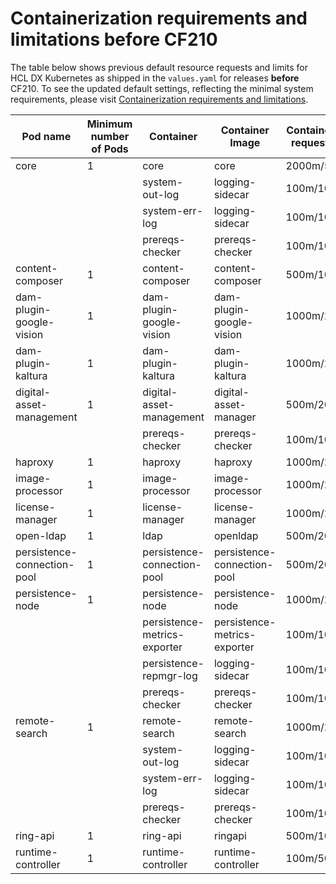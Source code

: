 # Containerization requirements and limitations before CF210

The table below shows previous default resource requests and limits for HCL DX Kubernetes as shipped in the `values.yaml` for releases **before** CF210.
To see the updated default settings, reflecting the minimal system requirements, please visit [Containerization requirements and limitations](../../../get_started/plan_deployment/container_deployment/limitations_requirements/).

| **Pod name** | **Minimum number of Pods** | **Container** | **Container Image** | **Container CPU request/limit** | **Container Memory request/limit** |
|---|---|---|---|---|---|
| core | 1 | core | core | 2000m/5000m | 6G/8G |
|  |  | system-out-log | logging-sidecar | 100m/100m | 64Mi/64Mi |
|  |  | system-err-log | logging-sidecar | 100m/100m | 64Mi/64Mi |
|  |  | prereqs-checker | prereqs-checker | 100m/100m | 64Mi/64Mi |
| content-composer | 1 | content-composer | content-composer | 500m/1000m | 1G/2G |
| dam-plugin-google-vision | 1 | dam-plugin-google-vision | dam-plugin-google-vision | 1000m/2000m | 2G/2G |
| dam-plugin-kaltura | 1 | dam-plugin-kaltura | dam-plugin-kaltura | 1000m/2000m | 2G/2G |
| digital-asset-management | 1 | digital-asset-management | digital-asset-manager | 500m/2000m | 1G/2G |
|  |  | prereqs-checker | prereqs-checker | 100m/100m | 64Mi/64Mi |
| haproxy | 1 | haproxy | haproxy | 1000m/2000m | 1G/4G |
| image-processor | 1 | image-processor | image-processor | 1000m/2000m | 2G/2G |
| license-manager | 1 | license-manager | license-manager | 1000m/2000m | 1G/4G |
| open-ldap | 1 | ldap | openldap | 500m/2000m | 512Mi/2G |
| persistence-connection-pool | 1 | persistence-connection-pool | persistence-connection-pool | 500m/2000m | 512Mi/4G |
| persistence-node | 1 | persistence-node | persistence-node | 1000m/2000m | 1G/4G |
|  |  | persistence-metrics-exporter | persistence-metrics-exporter | 100m/100m | 128Mi/128Mi |
|  |  | persistence-repmgr-log | logging-sidecar | 100m/100m | 64Mi/64Mi |
|  |  | prereqs-checker | prereqs-checker | 100m/100m | 64Mi/64Mi |
| remote-search | 1 | remote-search | remote-search | 1000m/2000m | 2G/4G |
|  |  | system-out-log | logging-sidecar | 100m/100m | 64Mi/64Mi |
|  |  | system-err-log | logging-sidecar | 100m/100m | 64Mi/64Mi |
|  |  | prereqs-checker | prereqs-checker | 100m/100m | 64Mi/64Mi |
| ring-api | 1 | ring-api | ringapi | 500m/1000m | 1G/2G |
| runtime-controller | 1 | runtime-controller | runtime-controller | 100m/500m | 256Mi/500Mi |
